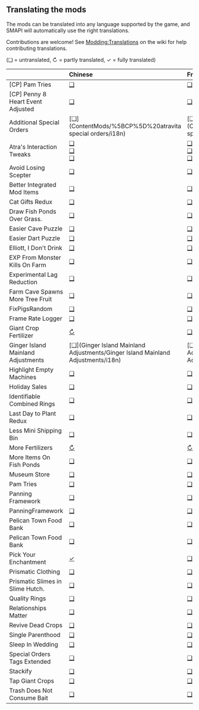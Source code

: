 ## Translating the mods
<!--
    This section is auto-generated using a script, there's no need to edit it manually.
    https://gist.github.com/Pathoschild/040ff6c8dc863ed2a7a828aa04447033
-->
The mods can be translated into any language supported by the game, and SMAPI will automatically
use the right translations.

Contributions are welcome! See [Modding:Translations](https://stardewvalleywiki.com/Modding:Translations)
on the wiki for help contributing translations.

(❑ = untranslated, ↻ = partly translated, ✓ = fully translated)

&nbsp;                             | Chinese                                                                                                                                                                                                                        | French                                                                                                                                                                                                                         | German                                                                                                                                                                                                                         | Hungarian                                                                                                                                                                                                                      | Italian                                                                                                                                                                                                                        | Japanese                                                                                                                                                                                                                       | Korean                                                                                                                                                                                                                                 | Portuguese                                                                                                                                                                                                                                             | Russian                                                                                                                                                                                                                                | Spanish                                                                                                                                                                                                                                | Turkish
:--------------------------------- | :----------------------------------------------------------------------------------------------------------------------------------------------------------------------------------------------------------------------------- | :----------------------------------------------------------------------------------------------------------------------------------------------------------------------------------------------------------------------------- | :----------------------------------------------------------------------------------------------------------------------------------------------------------------------------------------------------------------------------- | :----------------------------------------------------------------------------------------------------------------------------------------------------------------------------------------------------------------------------- | :----------------------------------------------------------------------------------------------------------------------------------------------------------------------------------------------------------------------------- | :----------------------------------------------------------------------------------------------------------------------------------------------------------------------------------------------------------------------------- | :------------------------------------------------------------------------------------------------------------------------------------------------------------------------------------------------------------------------------------- | :----------------------------------------------------------------------------------------------------------------------------------------------------------------------------------------------------------------------------------------------------- | :------------------------------------------------------------------------------------------------------------------------------------------------------------------------------------------------------------------------------------- | :------------------------------------------------------------------------------------------------------------------------------------------------------------------------------------------------------------------------------------- | :-----------------------------------------------------------------------------------------------------------------------------------------------------------------------------------------------------------------------------
[CP] Pam Tries                     | [❑](PamTries/%5BCP%5D%20PamTries/i18n)                                                                                                                                                                                         | [❑](PamTries/%5BCP%5D%20PamTries/i18n)                                                                                                                                                                                         | [❑](PamTries/%5BCP%5D%20PamTries/i18n)                                                                                                                                                                                         | [❑](PamTries/%5BCP%5D%20PamTries/i18n)                                                                                                                                                                                         | [❑](PamTries/%5BCP%5D%20PamTries/i18n)                                                                                                                                                                                         | [❑](PamTries/%5BCP%5D%20PamTries/i18n)                                                                                                                                                                                         | [❑](PamTries/%5BCP%5D%20PamTries/i18n)                                                                                                                                                                                                 | [❑](PamTries/%5BCP%5D%20PamTries/i18n)                                                                                                                                                                                                                 | [❑](PamTries/%5BCP%5D%20PamTries/i18n)                                                                                                                                                                                                 | [❑](PamTries/%5BCP%5D%20PamTries/i18n)                                                                                                                                                                                                 | [❑](PamTries/%5BCP%5D%20PamTries/i18n)
[CP] Penny 8 Heart Event Adjusted  | [❑](ContentMods/%5BCP%5D%20PennyEventsAdjusted/i18n)                                                                                                                                                                           | [❑](ContentMods/%5BCP%5D%20PennyEventsAdjusted/i18n)                                                                                                                                                                           | [❑](ContentMods/%5BCP%5D%20PennyEventsAdjusted/i18n)                                                                                                                                                                           | [❑](ContentMods/%5BCP%5D%20PennyEventsAdjusted/i18n)                                                                                                                                                                           | [❑](ContentMods/%5BCP%5D%20PennyEventsAdjusted/i18n)                                                                                                                                                                           | [❑](ContentMods/%5BCP%5D%20PennyEventsAdjusted/i18n)                                                                                                                                                                           | [❑](ContentMods/%5BCP%5D%20PennyEventsAdjusted/i18n)                                                                                                                                                                                   | [❑](ContentMods/%5BCP%5D%20PennyEventsAdjusted/i18n)                                                                                                                                                                                                   | [❑](ContentMods/%5BCP%5D%20PennyEventsAdjusted/i18n)                                                                                                                                                                                   | [❑](ContentMods/%5BCP%5D%20PennyEventsAdjusted/i18n)                                                                                                                                                                                   | [❑](ContentMods/%5BCP%5D%20PennyEventsAdjusted/i18n)
Additional Special Orders          | [❑](ContentMods/%5BCP%5D%20atravita special orders/i18n)                                                                                                                                                                       | [❑](ContentMods/%5BCP%5D%20atravita special orders/i18n)                                                                                                                                                                       | [❑](ContentMods/%5BCP%5D%20atravita special orders/i18n)                                                                                                                                                                       | [❑](ContentMods/%5BCP%5D%20atravita special orders/i18n)                                                                                                                                                                       | [❑](ContentMods/%5BCP%5D%20atravita special orders/i18n)                                                                                                                                                                       | [❑](ContentMods/%5BCP%5D%20atravita special orders/i18n)                                                                                                                                                                       | [❑](ContentMods/%5BCP%5D%20atravita special orders/i18n)                                                                                                                                                                               | [❑](ContentMods/%5BCP%5D%20atravita special orders/i18n)                                                                                                                                                                                               | [❑](ContentMods/%5BCP%5D%20atravita special orders/i18n)                                                                                                                                                                               | [❑](ContentMods/%5BCP%5D%20atravita special orders/i18n)                                                                                                                                                                               | [❑](ContentMods/%5BCP%5D%20atravita special orders/i18n)
Atra's Interaction Tweaks          | [❑](StopRugRemoval/StopRugRemoval/i18n)<br />[❑](StopRugRemoval/StopRugRemoval/bin/Release/net473/StopRugRemoval/i18n)<br />[❑](StopRugRemoval/StopRugRemoval/bin/Release/net473/StopRugRemoval/extracted/StopRugRemoval/i18n) | [❑](StopRugRemoval/StopRugRemoval/i18n)<br />[❑](StopRugRemoval/StopRugRemoval/bin/Release/net473/StopRugRemoval/i18n)<br />[❑](StopRugRemoval/StopRugRemoval/bin/Release/net473/StopRugRemoval/extracted/StopRugRemoval/i18n) | [❑](StopRugRemoval/StopRugRemoval/i18n)<br />[❑](StopRugRemoval/StopRugRemoval/bin/Release/net473/StopRugRemoval/i18n)<br />[❑](StopRugRemoval/StopRugRemoval/bin/Release/net473/StopRugRemoval/extracted/StopRugRemoval/i18n) | [❑](StopRugRemoval/StopRugRemoval/i18n)<br />[❑](StopRugRemoval/StopRugRemoval/bin/Release/net473/StopRugRemoval/i18n)<br />[❑](StopRugRemoval/StopRugRemoval/bin/Release/net473/StopRugRemoval/extracted/StopRugRemoval/i18n) | [❑](StopRugRemoval/StopRugRemoval/i18n)<br />[❑](StopRugRemoval/StopRugRemoval/bin/Release/net473/StopRugRemoval/i18n)<br />[❑](StopRugRemoval/StopRugRemoval/bin/Release/net473/StopRugRemoval/extracted/StopRugRemoval/i18n) | [❑](StopRugRemoval/StopRugRemoval/i18n)<br />[❑](StopRugRemoval/StopRugRemoval/bin/Release/net473/StopRugRemoval/i18n)<br />[❑](StopRugRemoval/StopRugRemoval/bin/Release/net473/StopRugRemoval/extracted/StopRugRemoval/i18n) | [↻](StopRugRemoval/StopRugRemoval/i18n/ko.json)<br />[❑](StopRugRemoval/StopRugRemoval/bin/Release/net473/StopRugRemoval/i18n)<br />[❑](StopRugRemoval/StopRugRemoval/bin/Release/net473/StopRugRemoval/extracted/StopRugRemoval/i18n) | [↻](StopRugRemoval/StopRugRemoval/i18n/pt.json)<br />[✓](StopRugRemoval/StopRugRemoval/bin/Release/net473/StopRugRemoval/i18n/pt.json)<br />[✓](StopRugRemoval/StopRugRemoval/bin/Release/net473/StopRugRemoval/extracted/StopRugRemoval/i18n/pt.json) | [↻](StopRugRemoval/StopRugRemoval/i18n/ru.json)<br />[❑](StopRugRemoval/StopRugRemoval/bin/Release/net473/StopRugRemoval/i18n)<br />[❑](StopRugRemoval/StopRugRemoval/bin/Release/net473/StopRugRemoval/extracted/StopRugRemoval/i18n) | [↻](StopRugRemoval/StopRugRemoval/i18n/es.json)<br />[❑](StopRugRemoval/StopRugRemoval/bin/Release/net473/StopRugRemoval/i18n)<br />[❑](StopRugRemoval/StopRugRemoval/bin/Release/net473/StopRugRemoval/extracted/StopRugRemoval/i18n) | [❑](StopRugRemoval/StopRugRemoval/i18n)<br />[❑](StopRugRemoval/StopRugRemoval/bin/Release/net473/StopRugRemoval/i18n)<br />[❑](StopRugRemoval/StopRugRemoval/bin/Release/net473/StopRugRemoval/extracted/StopRugRemoval/i18n)
Avoid Losing Scepter               | [❑](AvoidLosingScepter/AvoidLosingScepter/i18n)                                                                                                                                                                                | [❑](AvoidLosingScepter/AvoidLosingScepter/i18n)                                                                                                                                                                                | [❑](AvoidLosingScepter/AvoidLosingScepter/i18n)                                                                                                                                                                                | [❑](AvoidLosingScepter/AvoidLosingScepter/i18n)                                                                                                                                                                                | [❑](AvoidLosingScepter/AvoidLosingScepter/i18n)                                                                                                                                                                                | [❑](AvoidLosingScepter/AvoidLosingScepter/i18n)                                                                                                                                                                                | [❑](AvoidLosingScepter/AvoidLosingScepter/i18n)                                                                                                                                                                                        | [❑](AvoidLosingScepter/AvoidLosingScepter/i18n)                                                                                                                                                                                                        | [❑](AvoidLosingScepter/AvoidLosingScepter/i18n)                                                                                                                                                                                        | [❑](AvoidLosingScepter/AvoidLosingScepter/i18n)                                                                                                                                                                                        | [❑](AvoidLosingScepter/AvoidLosingScepter/i18n)
Better Integrated Mod Items        | [❑](BetterIntegratedModItems/i18n)                                                                                                                                                                                             | [❑](BetterIntegratedModItems/i18n)                                                                                                                                                                                             | [❑](BetterIntegratedModItems/i18n)                                                                                                                                                                                             | [❑](BetterIntegratedModItems/i18n)                                                                                                                                                                                             | [❑](BetterIntegratedModItems/i18n)                                                                                                                                                                                             | [❑](BetterIntegratedModItems/i18n)                                                                                                                                                                                             | [❑](BetterIntegratedModItems/i18n)                                                                                                                                                                                                     | [❑](BetterIntegratedModItems/i18n)                                                                                                                                                                                                                     | [❑](BetterIntegratedModItems/i18n)                                                                                                                                                                                                     | [❑](BetterIntegratedModItems/i18n)                                                                                                                                                                                                     | [❑](BetterIntegratedModItems/i18n)
Cat Gifts Redux                    | [❑](CatGiftsRedux/i18n)                                                                                                                                                                                                        | [❑](CatGiftsRedux/i18n)                                                                                                                                                                                                        | [❑](CatGiftsRedux/i18n)                                                                                                                                                                                                        | [❑](CatGiftsRedux/i18n)                                                                                                                                                                                                        | [❑](CatGiftsRedux/i18n)                                                                                                                                                                                                        | [❑](CatGiftsRedux/i18n)                                                                                                                                                                                                        | [❑](CatGiftsRedux/i18n)                                                                                                                                                                                                                | [❑](CatGiftsRedux/i18n)                                                                                                                                                                                                                                | [❑](CatGiftsRedux/i18n)                                                                                                                                                                                                                | [❑](CatGiftsRedux/i18n)                                                                                                                                                                                                                | [❑](CatGiftsRedux/i18n)
Draw Fish Ponds Over Grass.        | [❑](DrawFishPondsOverGrass/DrawFishPondsOverGrass/i18n)                                                                                                                                                                        | [❑](DrawFishPondsOverGrass/DrawFishPondsOverGrass/i18n)                                                                                                                                                                        | [❑](DrawFishPondsOverGrass/DrawFishPondsOverGrass/i18n)                                                                                                                                                                        | [❑](DrawFishPondsOverGrass/DrawFishPondsOverGrass/i18n)                                                                                                                                                                        | [❑](DrawFishPondsOverGrass/DrawFishPondsOverGrass/i18n)                                                                                                                                                                        | [❑](DrawFishPondsOverGrass/DrawFishPondsOverGrass/i18n)                                                                                                                                                                        | [❑](DrawFishPondsOverGrass/DrawFishPondsOverGrass/i18n)                                                                                                                                                                                | [❑](DrawFishPondsOverGrass/DrawFishPondsOverGrass/i18n)                                                                                                                                                                                                | [❑](DrawFishPondsOverGrass/DrawFishPondsOverGrass/i18n)                                                                                                                                                                                | [❑](DrawFishPondsOverGrass/DrawFishPondsOverGrass/i18n)                                                                                                                                                                                | [❑](DrawFishPondsOverGrass/DrawFishPondsOverGrass/i18n)
Easier Cave Puzzle                 | [❑](NerfCavePuzzle/NerfCavePuzzle/i18n)                                                                                                                                                                                        | [❑](NerfCavePuzzle/NerfCavePuzzle/i18n)                                                                                                                                                                                        | [❑](NerfCavePuzzle/NerfCavePuzzle/i18n)                                                                                                                                                                                        | [❑](NerfCavePuzzle/NerfCavePuzzle/i18n)                                                                                                                                                                                        | [❑](NerfCavePuzzle/NerfCavePuzzle/i18n)                                                                                                                                                                                        | [❑](NerfCavePuzzle/NerfCavePuzzle/i18n)                                                                                                                                                                                        | [❑](NerfCavePuzzle/NerfCavePuzzle/i18n)                                                                                                                                                                                                | [❑](NerfCavePuzzle/NerfCavePuzzle/i18n)                                                                                                                                                                                                                | [❑](NerfCavePuzzle/NerfCavePuzzle/i18n)                                                                                                                                                                                                | [❑](NerfCavePuzzle/NerfCavePuzzle/i18n)                                                                                                                                                                                                | [❑](NerfCavePuzzle/NerfCavePuzzle/i18n)
Easier Dart Puzzle                 | [❑](EasierDartPuzzle/i18n)                                                                                                                                                                                                     | [❑](EasierDartPuzzle/i18n)                                                                                                                                                                                                     | [❑](EasierDartPuzzle/i18n)                                                                                                                                                                                                     | [❑](EasierDartPuzzle/i18n)                                                                                                                                                                                                     | [❑](EasierDartPuzzle/i18n)                                                                                                                                                                                                     | [❑](EasierDartPuzzle/i18n)                                                                                                                                                                                                     | [❑](EasierDartPuzzle/i18n)                                                                                                                                                                                                             | [❑](EasierDartPuzzle/i18n)                                                                                                                                                                                                                             | [❑](EasierDartPuzzle/i18n)                                                                                                                                                                                                             | [❑](EasierDartPuzzle/i18n)                                                                                                                                                                                                             | [❑](EasierDartPuzzle/i18n)
Elliott, I Don't Drink             | [❑](ContentMods/ElliottIDontDrink/ElliottIDontDrink/i18n)                                                                                                                                                                      | [❑](ContentMods/ElliottIDontDrink/ElliottIDontDrink/i18n)                                                                                                                                                                      | [❑](ContentMods/ElliottIDontDrink/ElliottIDontDrink/i18n)                                                                                                                                                                      | [❑](ContentMods/ElliottIDontDrink/ElliottIDontDrink/i18n)                                                                                                                                                                      | [❑](ContentMods/ElliottIDontDrink/ElliottIDontDrink/i18n)                                                                                                                                                                      | [❑](ContentMods/ElliottIDontDrink/ElliottIDontDrink/i18n)                                                                                                                                                                      | [❑](ContentMods/ElliottIDontDrink/ElliottIDontDrink/i18n)                                                                                                                                                                              | [❑](ContentMods/ElliottIDontDrink/ElliottIDontDrink/i18n)                                                                                                                                                                                              | [❑](ContentMods/ElliottIDontDrink/ElliottIDontDrink/i18n)                                                                                                                                                                              | [❑](ContentMods/ElliottIDontDrink/ElliottIDontDrink/i18n)                                                                                                                                                                              | [❑](ContentMods/ElliottIDontDrink/ElliottIDontDrink/i18n)
EXP From Monster Kills On Farm     | [❑](ExpFromMonsterKillsOnFarm/ExpFromMonsterKillsOnFarm/i18n)                                                                                                                                                                  | [❑](ExpFromMonsterKillsOnFarm/ExpFromMonsterKillsOnFarm/i18n)                                                                                                                                                                  | [❑](ExpFromMonsterKillsOnFarm/ExpFromMonsterKillsOnFarm/i18n)                                                                                                                                                                  | [❑](ExpFromMonsterKillsOnFarm/ExpFromMonsterKillsOnFarm/i18n)                                                                                                                                                                  | [❑](ExpFromMonsterKillsOnFarm/ExpFromMonsterKillsOnFarm/i18n)                                                                                                                                                                  | [❑](ExpFromMonsterKillsOnFarm/ExpFromMonsterKillsOnFarm/i18n)                                                                                                                                                                  | [❑](ExpFromMonsterKillsOnFarm/ExpFromMonsterKillsOnFarm/i18n)                                                                                                                                                                          | [❑](ExpFromMonsterKillsOnFarm/ExpFromMonsterKillsOnFarm/i18n)                                                                                                                                                                                          | [❑](ExpFromMonsterKillsOnFarm/ExpFromMonsterKillsOnFarm/i18n)                                                                                                                                                                          | [❑](ExpFromMonsterKillsOnFarm/ExpFromMonsterKillsOnFarm/i18n)                                                                                                                                                                          | [❑](ExpFromMonsterKillsOnFarm/ExpFromMonsterKillsOnFarm/i18n)
Experimental Lag Reduction         | [❑](ExperimentalLagReduction/i18n)                                                                                                                                                                                             | [❑](ExperimentalLagReduction/i18n)                                                                                                                                                                                             | [❑](ExperimentalLagReduction/i18n)                                                                                                                                                                                             | [❑](ExperimentalLagReduction/i18n)                                                                                                                                                                                             | [❑](ExperimentalLagReduction/i18n)                                                                                                                                                                                             | [❑](ExperimentalLagReduction/i18n)                                                                                                                                                                                             | [❑](ExperimentalLagReduction/i18n)                                                                                                                                                                                                     | [❑](ExperimentalLagReduction/i18n)                                                                                                                                                                                                                     | [❑](ExperimentalLagReduction/i18n)                                                                                                                                                                                                     | [❑](ExperimentalLagReduction/i18n)                                                                                                                                                                                                     | [❑](ExperimentalLagReduction/i18n)
Farm Cave Spawns More Tree Fruit   | [❑](FarmCaveSpawn/FarmCaveSpawn/i18n)                                                                                                                                                                                          | [❑](FarmCaveSpawn/FarmCaveSpawn/i18n)                                                                                                                                                                                          | [❑](FarmCaveSpawn/FarmCaveSpawn/i18n)                                                                                                                                                                                          | [❑](FarmCaveSpawn/FarmCaveSpawn/i18n)                                                                                                                                                                                          | [❑](FarmCaveSpawn/FarmCaveSpawn/i18n)                                                                                                                                                                                          | [❑](FarmCaveSpawn/FarmCaveSpawn/i18n)                                                                                                                                                                                          | [❑](FarmCaveSpawn/FarmCaveSpawn/i18n)                                                                                                                                                                                                  | [❑](FarmCaveSpawn/FarmCaveSpawn/i18n)                                                                                                                                                                                                                  | [❑](FarmCaveSpawn/FarmCaveSpawn/i18n)                                                                                                                                                                                                  | [❑](FarmCaveSpawn/FarmCaveSpawn/i18n)                                                                                                                                                                                                  | [❑](FarmCaveSpawn/FarmCaveSpawn/i18n)
FixPigsRandom                      | [❑](FixPigRandom/i18n)                                                                                                                                                                                                         | [❑](FixPigRandom/i18n)                                                                                                                                                                                                         | [❑](FixPigRandom/i18n)                                                                                                                                                                                                         | [❑](FixPigRandom/i18n)                                                                                                                                                                                                         | [❑](FixPigRandom/i18n)                                                                                                                                                                                                         | [❑](FixPigRandom/i18n)                                                                                                                                                                                                         | [❑](FixPigRandom/i18n)                                                                                                                                                                                                                 | [❑](FixPigRandom/i18n)                                                                                                                                                                                                                                 | [❑](FixPigRandom/i18n)                                                                                                                                                                                                                 | [❑](FixPigRandom/i18n)                                                                                                                                                                                                                 | [❑](FixPigRandom/i18n)
Frame Rate Logger                  | [❑](FrameRateLogger/FrameRateLogger/i18n)                                                                                                                                                                                      | [❑](FrameRateLogger/FrameRateLogger/i18n)                                                                                                                                                                                      | [❑](FrameRateLogger/FrameRateLogger/i18n)                                                                                                                                                                                      | [❑](FrameRateLogger/FrameRateLogger/i18n)                                                                                                                                                                                      | [❑](FrameRateLogger/FrameRateLogger/i18n)                                                                                                                                                                                      | [❑](FrameRateLogger/FrameRateLogger/i18n)                                                                                                                                                                                      | [❑](FrameRateLogger/FrameRateLogger/i18n)                                                                                                                                                                                              | [❑](FrameRateLogger/FrameRateLogger/i18n)                                                                                                                                                                                                              | [❑](FrameRateLogger/FrameRateLogger/i18n)                                                                                                                                                                                              | [❑](FrameRateLogger/FrameRateLogger/i18n)                                                                                                                                                                                              | [❑](FrameRateLogger/FrameRateLogger/i18n)
Giant Crop Fertilizer              | [↻](GiantCropFertilizer/GiantCropFertilizer/i18n/zh.json)                                                                                                                                                                      | [❑](GiantCropFertilizer/GiantCropFertilizer/i18n)                                                                                                                                                                              | [❑](GiantCropFertilizer/GiantCropFertilizer/i18n)                                                                                                                                                                              | [❑](GiantCropFertilizer/GiantCropFertilizer/i18n)                                                                                                                                                                              | [❑](GiantCropFertilizer/GiantCropFertilizer/i18n)                                                                                                                                                                              | [❑](GiantCropFertilizer/GiantCropFertilizer/i18n)                                                                                                                                                                              | [❑](GiantCropFertilizer/GiantCropFertilizer/i18n)                                                                                                                                                                                      | [❑](GiantCropFertilizer/GiantCropFertilizer/i18n)                                                                                                                                                                                                      | [❑](GiantCropFertilizer/GiantCropFertilizer/i18n)                                                                                                                                                                                      | [❑](GiantCropFertilizer/GiantCropFertilizer/i18n)                                                                                                                                                                                      | [❑](GiantCropFertilizer/GiantCropFertilizer/i18n)
Ginger Island Mainland Adjustments | [❑](Ginger Island Mainland Adjustments/Ginger Island Mainland Adjustments/i18n)                                                                                                                                                | [❑](Ginger Island Mainland Adjustments/Ginger Island Mainland Adjustments/i18n)                                                                                                                                                | [❑](Ginger Island Mainland Adjustments/Ginger Island Mainland Adjustments/i18n)                                                                                                                                                | [❑](Ginger Island Mainland Adjustments/Ginger Island Mainland Adjustments/i18n)                                                                                                                                                | [❑](Ginger Island Mainland Adjustments/Ginger Island Mainland Adjustments/i18n)                                                                                                                                                | [❑](Ginger Island Mainland Adjustments/Ginger Island Mainland Adjustments/i18n)                                                                                                                                                | [❑](Ginger Island Mainland Adjustments/Ginger Island Mainland Adjustments/i18n)                                                                                                                                                        | [❑](Ginger Island Mainland Adjustments/Ginger Island Mainland Adjustments/i18n)                                                                                                                                                                        | [❑](Ginger Island Mainland Adjustments/Ginger Island Mainland Adjustments/i18n)                                                                                                                                                        | [❑](Ginger Island Mainland Adjustments/Ginger Island Mainland Adjustments/i18n)                                                                                                                                                        | [❑](Ginger Island Mainland Adjustments/Ginger Island Mainland Adjustments/i18n)
Highlight Empty Machines           | [❑](HighlightEmptyMachines/HighlightEmptyMachines/i18n)                                                                                                                                                                        | [❑](HighlightEmptyMachines/HighlightEmptyMachines/i18n)                                                                                                                                                                        | [❑](HighlightEmptyMachines/HighlightEmptyMachines/i18n)                                                                                                                                                                        | [❑](HighlightEmptyMachines/HighlightEmptyMachines/i18n)                                                                                                                                                                        | [❑](HighlightEmptyMachines/HighlightEmptyMachines/i18n)                                                                                                                                                                        | [❑](HighlightEmptyMachines/HighlightEmptyMachines/i18n)                                                                                                                                                                        | [❑](HighlightEmptyMachines/HighlightEmptyMachines/i18n)                                                                                                                                                                                | [❑](HighlightEmptyMachines/HighlightEmptyMachines/i18n)                                                                                                                                                                                                | [❑](HighlightEmptyMachines/HighlightEmptyMachines/i18n)                                                                                                                                                                                | [❑](HighlightEmptyMachines/HighlightEmptyMachines/i18n)                                                                                                                                                                                | [❑](HighlightEmptyMachines/HighlightEmptyMachines/i18n)
Holiday Sales                      | [❑](HolidaySales/i18n)                                                                                                                                                                                                         | [❑](HolidaySales/i18n)                                                                                                                                                                                                         | [❑](HolidaySales/i18n)                                                                                                                                                                                                         | [❑](HolidaySales/i18n)                                                                                                                                                                                                         | [❑](HolidaySales/i18n)                                                                                                                                                                                                         | [❑](HolidaySales/i18n)                                                                                                                                                                                                         | [❑](HolidaySales/i18n)                                                                                                                                                                                                                 | [❑](HolidaySales/i18n)                                                                                                                                                                                                                                 | [❑](HolidaySales/i18n)                                                                                                                                                                                                                 | [❑](HolidaySales/i18n)                                                                                                                                                                                                                 | [❑](HolidaySales/i18n)
Identifiable Combined Rings        | [❑](IdentifiableCombinedRings/i18n)                                                                                                                                                                                            | [❑](IdentifiableCombinedRings/i18n)                                                                                                                                                                                            | [❑](IdentifiableCombinedRings/i18n)                                                                                                                                                                                            | [❑](IdentifiableCombinedRings/i18n)                                                                                                                                                                                            | [❑](IdentifiableCombinedRings/i18n)                                                                                                                                                                                            | [❑](IdentifiableCombinedRings/i18n)                                                                                                                                                                                            | [❑](IdentifiableCombinedRings/i18n)                                                                                                                                                                                                    | [❑](IdentifiableCombinedRings/i18n)                                                                                                                                                                                                                    | [❑](IdentifiableCombinedRings/i18n)                                                                                                                                                                                                    | [❑](IdentifiableCombinedRings/i18n)                                                                                                                                                                                                    | [❑](IdentifiableCombinedRings/i18n)
Last Day to Plant Redux            | [❑](LastDayToPlantRedux/i18n)                                                                                                                                                                                                  | [❑](LastDayToPlantRedux/i18n)                                                                                                                                                                                                  | [❑](LastDayToPlantRedux/i18n)                                                                                                                                                                                                  | [❑](LastDayToPlantRedux/i18n)                                                                                                                                                                                                  | [❑](LastDayToPlantRedux/i18n)                                                                                                                                                                                                  | [❑](LastDayToPlantRedux/i18n)                                                                                                                                                                                                  | [❑](LastDayToPlantRedux/i18n)                                                                                                                                                                                                          | [❑](LastDayToPlantRedux/i18n)                                                                                                                                                                                                                          | [❑](LastDayToPlantRedux/i18n)                                                                                                                                                                                                          | [❑](LastDayToPlantRedux/i18n)                                                                                                                                                                                                          | [❑](LastDayToPlantRedux/i18n)
Less Mini Shipping Bin             | [❑](LessMiniShippingBin/LessMiniShippingBin/i18n)                                                                                                                                                                              | [❑](LessMiniShippingBin/LessMiniShippingBin/i18n)                                                                                                                                                                              | [❑](LessMiniShippingBin/LessMiniShippingBin/i18n)                                                                                                                                                                              | [❑](LessMiniShippingBin/LessMiniShippingBin/i18n)                                                                                                                                                                              | [❑](LessMiniShippingBin/LessMiniShippingBin/i18n)                                                                                                                                                                              | [❑](LessMiniShippingBin/LessMiniShippingBin/i18n)                                                                                                                                                                              | [❑](LessMiniShippingBin/LessMiniShippingBin/i18n)                                                                                                                                                                                      | [❑](LessMiniShippingBin/LessMiniShippingBin/i18n)                                                                                                                                                                                                      | [❑](LessMiniShippingBin/LessMiniShippingBin/i18n)                                                                                                                                                                                      | [❑](LessMiniShippingBin/LessMiniShippingBin/i18n)                                                                                                                                                                                      | [❑](LessMiniShippingBin/LessMiniShippingBin/i18n)
More Fertilizers                   | [↻](MoreFertilizers/MoreFertilizers/i18n/zh.json)                                                                                                                                                                              | [↻](MoreFertilizers/MoreFertilizers/i18n/fr.json)                                                                                                                                                                              | [↻](MoreFertilizers/MoreFertilizers/i18n/de.json)                                                                                                                                                                              | [❑](MoreFertilizers/MoreFertilizers/i18n)                                                                                                                                                                                      | [❑](MoreFertilizers/MoreFertilizers/i18n)                                                                                                                                                                                      | [❑](MoreFertilizers/MoreFertilizers/i18n)                                                                                                                                                                                      | [❑](MoreFertilizers/MoreFertilizers/i18n)                                                                                                                                                                                              | [❑](MoreFertilizers/MoreFertilizers/i18n)                                                                                                                                                                                                              | [❑](MoreFertilizers/MoreFertilizers/i18n)                                                                                                                                                                                              | [❑](MoreFertilizers/MoreFertilizers/i18n)                                                                                                                                                                                              | [❑](MoreFertilizers/MoreFertilizers/i18n)
More Items On Fish Ponds           | [❑](MoreItemsOnFishPonds/i18n)                                                                                                                                                                                                 | [❑](MoreItemsOnFishPonds/i18n)                                                                                                                                                                                                 | [❑](MoreItemsOnFishPonds/i18n)                                                                                                                                                                                                 | [❑](MoreItemsOnFishPonds/i18n)                                                                                                                                                                                                 | [❑](MoreItemsOnFishPonds/i18n)                                                                                                                                                                                                 | [❑](MoreItemsOnFishPonds/i18n)                                                                                                                                                                                                 | [❑](MoreItemsOnFishPonds/i18n)                                                                                                                                                                                                         | [❑](MoreItemsOnFishPonds/i18n)                                                                                                                                                                                                                         | [❑](MoreItemsOnFishPonds/i18n)                                                                                                                                                                                                         | [❑](MoreItemsOnFishPonds/i18n)                                                                                                                                                                                                         | [❑](MoreItemsOnFishPonds/i18n)
Museum Store                       | [❑](MuseumRewardsIn/MuseumRewardsIn/i18n)                                                                                                                                                                                      | [❑](MuseumRewardsIn/MuseumRewardsIn/i18n)                                                                                                                                                                                      | [❑](MuseumRewardsIn/MuseumRewardsIn/i18n)                                                                                                                                                                                      | [❑](MuseumRewardsIn/MuseumRewardsIn/i18n)                                                                                                                                                                                      | [❑](MuseumRewardsIn/MuseumRewardsIn/i18n)                                                                                                                                                                                      | [❑](MuseumRewardsIn/MuseumRewardsIn/i18n)                                                                                                                                                                                      | [❑](MuseumRewardsIn/MuseumRewardsIn/i18n)                                                                                                                                                                                              | [❑](MuseumRewardsIn/MuseumRewardsIn/i18n)                                                                                                                                                                                                              | [❑](MuseumRewardsIn/MuseumRewardsIn/i18n)                                                                                                                                                                                              | [❑](MuseumRewardsIn/MuseumRewardsIn/i18n)                                                                                                                                                                                              | [❑](MuseumRewardsIn/MuseumRewardsIn/i18n)
Pam Tries                          | [❑](PamTries/PamTries/i18n)                                                                                                                                                                                                    | [❑](PamTries/PamTries/i18n)                                                                                                                                                                                                    | [❑](PamTries/PamTries/i18n)                                                                                                                                                                                                    | [❑](PamTries/PamTries/i18n)                                                                                                                                                                                                    | [❑](PamTries/PamTries/i18n)                                                                                                                                                                                                    | [❑](PamTries/PamTries/i18n)                                                                                                                                                                                                    | [❑](PamTries/PamTries/i18n)                                                                                                                                                                                                            | [❑](PamTries/PamTries/i18n)                                                                                                                                                                                                                            | [❑](PamTries/PamTries/i18n)                                                                                                                                                                                                            | [❑](PamTries/PamTries/i18n)                                                                                                                                                                                                            | [❑](PamTries/PamTries/i18n)
Panning Framework                  | [❑](PanningFramework/PanningFramework/i18n)                                                                                                                                                                                    | [❑](PanningFramework/PanningFramework/i18n)                                                                                                                                                                                    | [❑](PanningFramework/PanningFramework/i18n)                                                                                                                                                                                    | [❑](PanningFramework/PanningFramework/i18n)                                                                                                                                                                                    | [❑](PanningFramework/PanningFramework/i18n)                                                                                                                                                                                    | [❑](PanningFramework/PanningFramework/i18n)                                                                                                                                                                                    | [❑](PanningFramework/PanningFramework/i18n)                                                                                                                                                                                            | [❑](PanningFramework/PanningFramework/i18n)                                                                                                                                                                                                            | [❑](PanningFramework/PanningFramework/i18n)                                                                                                                                                                                            | [❑](PanningFramework/PanningFramework/i18n)                                                                                                                                                                                            | [❑](PanningFramework/PanningFramework/i18n)
PanningFramework                   | [❑](PanningFramework/i18n)                                                                                                                                                                                                     | [❑](PanningFramework/i18n)                                                                                                                                                                                                     | [❑](PanningFramework/i18n)                                                                                                                                                                                                     | [❑](PanningFramework/i18n)                                                                                                                                                                                                     | [❑](PanningFramework/i18n)                                                                                                                                                                                                     | [❑](PanningFramework/i18n)                                                                                                                                                                                                     | [❑](PanningFramework/i18n)                                                                                                                                                                                                             | [❑](PanningFramework/i18n)                                                                                                                                                                                                                             | [❑](PanningFramework/i18n)                                                                                                                                                                                                             | [❑](PanningFramework/i18n)                                                                                                                                                                                                             | [❑](PanningFramework/i18n)
Pelican Town Food Bank             | [❑](PelicanTownFoodBank/PelicanTownFoodBank/i18n)                                                                                                                                                                              | [❑](PelicanTownFoodBank/PelicanTownFoodBank/i18n)                                                                                                                                                                              | [❑](PelicanTownFoodBank/PelicanTownFoodBank/i18n)                                                                                                                                                                              | [❑](PelicanTownFoodBank/PelicanTownFoodBank/i18n)                                                                                                                                                                              | [❑](PelicanTownFoodBank/PelicanTownFoodBank/i18n)                                                                                                                                                                              | [❑](PelicanTownFoodBank/PelicanTownFoodBank/i18n)                                                                                                                                                                              | [❑](PelicanTownFoodBank/PelicanTownFoodBank/i18n)                                                                                                                                                                                      | [❑](PelicanTownFoodBank/PelicanTownFoodBank/i18n)                                                                                                                                                                                                      | [❑](PelicanTownFoodBank/PelicanTownFoodBank/i18n)                                                                                                                                                                                      | [❑](PelicanTownFoodBank/PelicanTownFoodBank/i18n)                                                                                                                                                                                      | [❑](PelicanTownFoodBank/PelicanTownFoodBank/i18n)
Pelican Town Food Bank             | [❑](PelicanTownFoodBank/i18n)                                                                                                                                                                                                  | [❑](PelicanTownFoodBank/i18n)                                                                                                                                                                                                  | [❑](PelicanTownFoodBank/i18n)                                                                                                                                                                                                  | [❑](PelicanTownFoodBank/i18n)                                                                                                                                                                                                  | [❑](PelicanTownFoodBank/i18n)                                                                                                                                                                                                  | [❑](PelicanTownFoodBank/i18n)                                                                                                                                                                                                  | [❑](PelicanTownFoodBank/i18n)                                                                                                                                                                                                          | [❑](PelicanTownFoodBank/i18n)                                                                                                                                                                                                                          | [❑](PelicanTownFoodBank/i18n)                                                                                                                                                                                                          | [❑](PelicanTownFoodBank/i18n)                                                                                                                                                                                                          | [❑](PelicanTownFoodBank/i18n)
Pick Your Enchantment              | [✓](ForgeMenuChoice/ForgeMenuChoice/i18n/zh.json)                                                                                                                                                                              | [❑](ForgeMenuChoice/ForgeMenuChoice/i18n)                                                                                                                                                                                      | [❑](ForgeMenuChoice/ForgeMenuChoice/i18n)                                                                                                                                                                                      | [✓](ForgeMenuChoice/ForgeMenuChoice/i18n/hu.json)                                                                                                                                                                              | [❑](ForgeMenuChoice/ForgeMenuChoice/i18n)                                                                                                                                                                                      | [❑](ForgeMenuChoice/ForgeMenuChoice/i18n)                                                                                                                                                                                      | [❑](ForgeMenuChoice/ForgeMenuChoice/i18n)                                                                                                                                                                                              | [✓](ForgeMenuChoice/ForgeMenuChoice/i18n/pt.json)                                                                                                                                                                                                      | [❑](ForgeMenuChoice/ForgeMenuChoice/i18n)                                                                                                                                                                                              | [❑](ForgeMenuChoice/ForgeMenuChoice/i18n)                                                                                                                                                                                              | [❑](ForgeMenuChoice/ForgeMenuChoice/i18n)
Prismatic Clothing                 | [❑](PrismaticClothing/i18n)                                                                                                                                                                                                    | [❑](PrismaticClothing/i18n)                                                                                                                                                                                                    | [❑](PrismaticClothing/i18n)                                                                                                                                                                                                    | [❑](PrismaticClothing/i18n)                                                                                                                                                                                                    | [❑](PrismaticClothing/i18n)                                                                                                                                                                                                    | [❑](PrismaticClothing/i18n)                                                                                                                                                                                                    | [❑](PrismaticClothing/i18n)                                                                                                                                                                                                            | [❑](PrismaticClothing/i18n)                                                                                                                                                                                                                            | [❑](PrismaticClothing/i18n)                                                                                                                                                                                                            | [❑](PrismaticClothing/i18n)                                                                                                                                                                                                            | [❑](PrismaticClothing/i18n)
Prismatic Slimes in Slime Hutch.   | [❑](PrismaticSlime/i18n)                                                                                                                                                                                                       | [❑](PrismaticSlime/i18n)                                                                                                                                                                                                       | [❑](PrismaticSlime/i18n)                                                                                                                                                                                                       | [❑](PrismaticSlime/i18n)                                                                                                                                                                                                       | [❑](PrismaticSlime/i18n)                                                                                                                                                                                                       | [❑](PrismaticSlime/i18n)                                                                                                                                                                                                       | [❑](PrismaticSlime/i18n)                                                                                                                                                                                                               | [❑](PrismaticSlime/i18n)                                                                                                                                                                                                                               | [❑](PrismaticSlime/i18n)                                                                                                                                                                                                               | [❑](PrismaticSlime/i18n)                                                                                                                                                                                                               | [❑](PrismaticSlime/i18n)
Quality Rings                      | [❑](QualityRings/i18n)                                                                                                                                                                                                         | [❑](QualityRings/i18n)                                                                                                                                                                                                         | [❑](QualityRings/i18n)                                                                                                                                                                                                         | [❑](QualityRings/i18n)                                                                                                                                                                                                         | [❑](QualityRings/i18n)                                                                                                                                                                                                         | [❑](QualityRings/i18n)                                                                                                                                                                                                         | [❑](QualityRings/i18n)                                                                                                                                                                                                                 | [❑](QualityRings/i18n)                                                                                                                                                                                                                                 | [❑](QualityRings/i18n)                                                                                                                                                                                                                 | [❑](QualityRings/i18n)                                                                                                                                                                                                                 | [❑](QualityRings/i18n)
Relationships Matter               | [❑](RelationshipsMatter/i18n)                                                                                                                                                                                                  | [❑](RelationshipsMatter/i18n)                                                                                                                                                                                                  | [❑](RelationshipsMatter/i18n)                                                                                                                                                                                                  | [❑](RelationshipsMatter/i18n)                                                                                                                                                                                                  | [❑](RelationshipsMatter/i18n)                                                                                                                                                                                                  | [❑](RelationshipsMatter/i18n)                                                                                                                                                                                                  | [❑](RelationshipsMatter/i18n)                                                                                                                                                                                                          | [❑](RelationshipsMatter/i18n)                                                                                                                                                                                                                          | [❑](RelationshipsMatter/i18n)                                                                                                                                                                                                          | [❑](RelationshipsMatter/i18n)                                                                                                                                                                                                          | [❑](RelationshipsMatter/i18n)
Revive Dead Crops                  | [❑](ReviveDeadCrops/i18n)                                                                                                                                                                                                      | [❑](ReviveDeadCrops/i18n)                                                                                                                                                                                                      | [❑](ReviveDeadCrops/i18n)                                                                                                                                                                                                      | [❑](ReviveDeadCrops/i18n)                                                                                                                                                                                                      | [❑](ReviveDeadCrops/i18n)                                                                                                                                                                                                      | [❑](ReviveDeadCrops/i18n)                                                                                                                                                                                                      | [❑](ReviveDeadCrops/i18n)                                                                                                                                                                                                              | [❑](ReviveDeadCrops/i18n)                                                                                                                                                                                                                              | [❑](ReviveDeadCrops/i18n)                                                                                                                                                                                                              | [❑](ReviveDeadCrops/i18n)                                                                                                                                                                                                              | [❑](ReviveDeadCrops/i18n)
Single Parenthood                  | [❑](SingleParenthood/i18n)                                                                                                                                                                                                     | [❑](SingleParenthood/i18n)                                                                                                                                                                                                     | [❑](SingleParenthood/i18n)                                                                                                                                                                                                     | [❑](SingleParenthood/i18n)                                                                                                                                                                                                     | [❑](SingleParenthood/i18n)                                                                                                                                                                                                     | [❑](SingleParenthood/i18n)                                                                                                                                                                                                     | [❑](SingleParenthood/i18n)                                                                                                                                                                                                             | [❑](SingleParenthood/i18n)                                                                                                                                                                                                                             | [❑](SingleParenthood/i18n)                                                                                                                                                                                                             | [❑](SingleParenthood/i18n)                                                                                                                                                                                                             | [❑](SingleParenthood/i18n)
Sleep In Wedding                   | [❑](SleepInWedding/i18n)                                                                                                                                                                                                       | [❑](SleepInWedding/i18n)                                                                                                                                                                                                       | [❑](SleepInWedding/i18n)                                                                                                                                                                                                       | [❑](SleepInWedding/i18n)                                                                                                                                                                                                       | [❑](SleepInWedding/i18n)                                                                                                                                                                                                       | [❑](SleepInWedding/i18n)                                                                                                                                                                                                       | [❑](SleepInWedding/i18n)                                                                                                                                                                                                               | [❑](SleepInWedding/i18n)                                                                                                                                                                                                                               | [❑](SleepInWedding/i18n)                                                                                                                                                                                                               | [❑](SleepInWedding/i18n)                                                                                                                                                                                                               | [❑](SleepInWedding/i18n)
Special Orders Tags Extended       | [❑](SpecialOrdersExtended/SpecialOrdersExtended/i18n)                                                                                                                                                                          | [❑](SpecialOrdersExtended/SpecialOrdersExtended/i18n)                                                                                                                                                                          | [❑](SpecialOrdersExtended/SpecialOrdersExtended/i18n)                                                                                                                                                                          | [❑](SpecialOrdersExtended/SpecialOrdersExtended/i18n)                                                                                                                                                                          | [❑](SpecialOrdersExtended/SpecialOrdersExtended/i18n)                                                                                                                                                                          | [❑](SpecialOrdersExtended/SpecialOrdersExtended/i18n)                                                                                                                                                                          | [❑](SpecialOrdersExtended/SpecialOrdersExtended/i18n)                                                                                                                                                                                  | [❑](SpecialOrdersExtended/SpecialOrdersExtended/i18n)                                                                                                                                                                                                  | [❑](SpecialOrdersExtended/SpecialOrdersExtended/i18n)                                                                                                                                                                                  | [❑](SpecialOrdersExtended/SpecialOrdersExtended/i18n)                                                                                                                                                                                  | [❑](SpecialOrdersExtended/SpecialOrdersExtended/i18n)
Stackify                           | [❑](Stackify/i18n)                                                                                                                                                                                                             | [❑](Stackify/i18n)                                                                                                                                                                                                             | [❑](Stackify/i18n)                                                                                                                                                                                                             | [❑](Stackify/i18n)                                                                                                                                                                                                             | [❑](Stackify/i18n)                                                                                                                                                                                                             | [❑](Stackify/i18n)                                                                                                                                                                                                             | [❑](Stackify/i18n)                                                                                                                                                                                                                     | [❑](Stackify/i18n)                                                                                                                                                                                                                                     | [❑](Stackify/i18n)                                                                                                                                                                                                                     | [❑](Stackify/i18n)                                                                                                                                                                                                                     | [❑](Stackify/i18n)
Tap Giant Crops                    | [❑](TapGiantCrops/i18n)                                                                                                                                                                                                        | [❑](TapGiantCrops/i18n)                                                                                                                                                                                                        | [❑](TapGiantCrops/i18n)                                                                                                                                                                                                        | [❑](TapGiantCrops/i18n)                                                                                                                                                                                                        | [❑](TapGiantCrops/i18n)                                                                                                                                                                                                        | [❑](TapGiantCrops/i18n)                                                                                                                                                                                                        | [❑](TapGiantCrops/i18n)                                                                                                                                                                                                                | [❑](TapGiantCrops/i18n)                                                                                                                                                                                                                                | [❑](TapGiantCrops/i18n)                                                                                                                                                                                                                | [❑](TapGiantCrops/i18n)                                                                                                                                                                                                                | [❑](TapGiantCrops/i18n)
Trash Does Not Consume Bait        | [❑](TrashDoesNotConsumeBait/TrashDoesNotConsumeBait/i18n)                                                                                                                                                                      | [❑](TrashDoesNotConsumeBait/TrashDoesNotConsumeBait/i18n)                                                                                                                                                                      | [❑](TrashDoesNotConsumeBait/TrashDoesNotConsumeBait/i18n)                                                                                                                                                                      | [❑](TrashDoesNotConsumeBait/TrashDoesNotConsumeBait/i18n)                                                                                                                                                                      | [❑](TrashDoesNotConsumeBait/TrashDoesNotConsumeBait/i18n)                                                                                                                                                                      | [❑](TrashDoesNotConsumeBait/TrashDoesNotConsumeBait/i18n)                                                                                                                                                                      | [❑](TrashDoesNotConsumeBait/TrashDoesNotConsumeBait/i18n)                                                                                                                                                                              | [❑](TrashDoesNotConsumeBait/TrashDoesNotConsumeBait/i18n)                                                                                                                                                                                              | [❑](TrashDoesNotConsumeBait/TrashDoesNotConsumeBait/i18n)                                                                                                                                                                              | [❑](TrashDoesNotConsumeBait/TrashDoesNotConsumeBait/i18n)                                                                                                                                                                              | [❑](TrashDoesNotConsumeBait/TrashDoesNotConsumeBait/i18n)